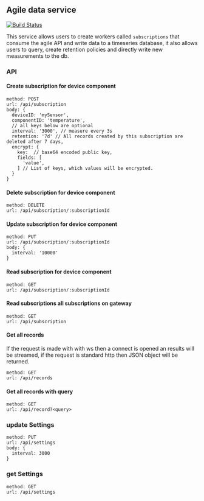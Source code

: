 ## Agile data service

[![Build Status](https://travis-ci.org/Agile-IoT/agile-data.svg?branch=master)](https://travis-ci.org/Agile-IoT/agile-data)

This service allows users to create workers called `subscriptions` that consume the agile API and write data to a timeseries database, it also allows users to query, create retention policies and directly write new measurements to the db.

### API

#### Create subscription for device component

```
method: POST
url: /api/subscription
body: {
  deviceID: 'mySensor',
  componentID: 'temperature',
  // all keys below are optional
  interval: '3000', // measure every 3s
  retention: '7d' // All records created by this subscription are deleted after 7 days,
  encrypt: {
    key:  // base64 encoded public key,
    fields: [
      'value',
    ] // List of keys, which values will be encrypted.
  }
}
```

#### Delete subscription for device component

```
method: DELETE
url: /api/subscription/:subscriptionId
```

#### Update subscription for device component

```
method: PUT
url: /api/subscription/:subscriptionId
body: {
  interval: '10000'
}
```

#### Read subscription for device component

```
method: GET
url: /api/subscription/:subscriptionId
```


#### Read subscriptions all subscriptions on gateway

```
method: GET
url: /api/subscription
```


#### Get all records

If the request is made with with ws then a connect is opened an results will be streamed, if the request is standard http then JSON object will be returned.

```
method: GET
url: /api/records
```

#### Get all records with query

```
method: GET
url: /api/record?<query>
```

### update Settings

```
method: PUT
url: /api/settings
body: {
  interval: 3000
}
```

### get Settings

```
method: GET
url: /api/settings
```
